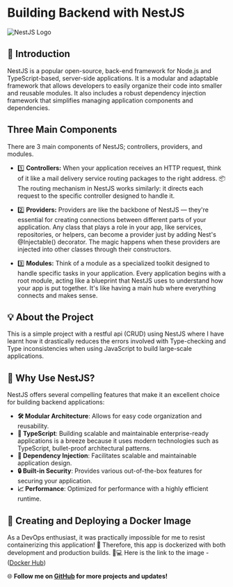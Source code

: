 # Building Backend with NestJS

![NestJS Logo](https://nestjs.com/img/logo_text.svg)

## 🚀 Introduction

NestJS is a popular open-source, back-end framework for Node.js and TypeScript-based, server-side applications. It is a modular and adaptable framework that allows developers to easily organize their code into smaller and reusable modules. It also includes a robust dependency injection framework that simplifies managing application components and dependencies.

## Three Main Components
There are 3 main components of NestJS; controllers, providers, and modules. 

- 1️⃣ **Controllers:**
When your application receives an HTTP request, think of it like a mail delivery service routing packages to the right address. 📦 The routing mechanism in NestJS works similarly: it directs each request to the specific controller designed to handle it.

- 2️⃣ **Providers:**
Providers are like the backbone of NestJS — they're essential for creating connections between different parts of your application. Any class that plays a role in your app, like services, repositories, or helpers, can become a provider just by adding Nest's @Injectable() decorator. The magic happens when these providers are injected into other classes through their constructors. 

- 3️⃣ **Modules:**
Think of a module as a specialized toolkit designed to handle specific tasks in your application. Every application begins with a root module, acting like a blueprint that NestJS uses to understand how your app is put together. It's like having a main hub where everything connects and makes sense.

## 💡 About the Project 

This is a simple project with a restful api (CRUD) using NestJS where I have learnt how it drastically reduces the errors involved with Type-checking and Type inconsistencies when using JavaScript to build large-scale applications.

## 🌟 Why Use NestJS?

NestJS offers several compelling features that make it an excellent choice for building backend applications:

- **🛠️ Modular Architecture**: Allows for easy code organization and reusability.
- **📘 TypeScript**: Building scalable and maintainable enterprise-ready applications is a breeze because it uses modern technologies such as TypeScript, bullet-proof architectural patterns.
- **💉 Dependency Injection**: Facilitates scalable and maintainable application design.
- **🔒 Built-in Security**: Provides various out-of-the-box features for securing your application.
- **📈 Performance**: Optimized for performance with a highly efficient runtime.

## 🐳 Creating and Deploying a Docker Image

As a DevOps enthusiast, it was practically impossible for me to resist containerizing this application! 🐳 Therefore, this app is dockerized with both development and production builds. 🚀💻
Here is the link to the image - ([Docker Hub](https://hub.docker.com/repository/docker/mahraurdarshil89/nest-js-basics/general))


🌐 **Follow me on [GitHub](https://github.com/darshil89) for more projects and updates!**
